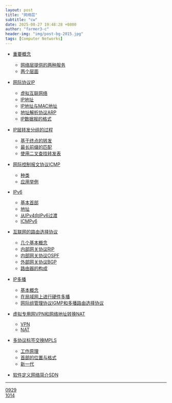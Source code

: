 ```yaml
---
layout: post
title: "网络层"
subtitle: "cw"
date: 2025-08-27 19:48:28 +0800
author: "farmer3-c"
header-img: "img/post-bg-2015.jpg"
tags: [Computer Networks]
---
```



* [重要概念]()  
    * [网络层提供的两种服务]()  
    * [两个层面]()  

* [网际协议IP]()  
    * [虚拟互联网络]()  
    * [IP地址]()  
    * [IP地址与MAC地址]()  
    * [地址解析协议ARP]()  
    * [IP数据报的格式]()  

* [IP层转发分组的过程]()  
    * [基于终点的转发]()  
    * [最长前缀的匹配]()  
    * [使用二叉查找转发表]()  

* [网际控制报文协议ICMP]()  
    * [种类]()  
    * [应用举例]()  

* [IPv6]()  
    * [基本首部]()  
    * [地址]()  
    * [从IPv4向IPv6过渡]()  
    * [ICMPv6]()  

* [互联网的路由选择协议]()  
    * [几个基本概念]()  
    * [内部网关协议RIP]()  
    * [内部网关协议OSPF]()  
    * [外部网关协议BGP]()  
    * [路由器的构成]()  

* [IP多播]()  
    * [基本概念]()  
    * [在局域网上进行硬件多播]()  
    * [网际组管理协议IGMP和多播路由选择协议]()  

* [虚拟专用网VPN和网络地址转换NAT]()  
    * [VPN]()  
    * [NAT]()  

* [多协议标签交换MPLS]()  
    * [工作原理]()  
    * [首部的位置与格式]()  
    * [新一代]()  

* [软件定义网络简介SDN]()

---
[0929](/pdf/05-路由选择和网络层-0929.pdf)  
[1014](/pdf/05-路由选择和网络层-1014.pdf)